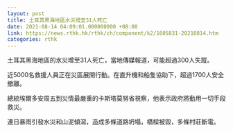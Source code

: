 ```yaml
---
layout: post
title: 土耳其黑海地區水災增至31人死亡
date: 2021-08-14 04:09:01.000000000 +08:00
link: https://news.rthk.hk/rthk/ch/component/k2/1605831-20210814.htm
categories: rthk
---
```


土耳其黑海地區的水災增至31人死亡，當地傳媒報道，可能超過300人失蹤。

近5000名救援人員正在災區展開行動。在直升機和船隻協助下，超過1700人安全撤離。

總統埃爾多安周五到災情最嚴重的卡斯塔莫努省視察，他表示政府將動用一切手段救災。

連日暴雨引發水災和山泥傾瀉，造成多條道路坍塌，橋樑被毀，多條村莊斷電。
